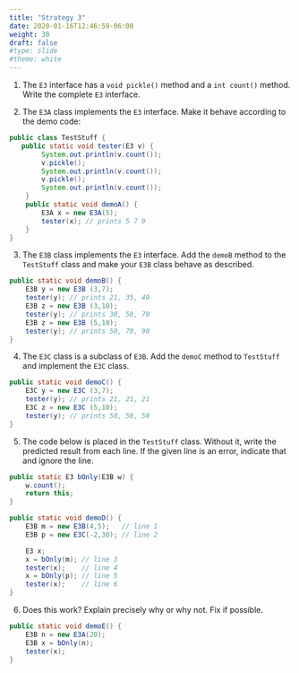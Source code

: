 ```yaml
---
title: "Strategy 3"
date: 2020-01-16T12:46:59-06:00
weight: 30
draft: false
#type: slide
#theme: white
---
```


1. The `E3` interface has a `void pickle()` method and a `int count()`
   method. Write the complete `E3` interface.

2. The `E3A` class implements the `E3` interface. Make it behave
   according to the demo code:
   
```java
public class TestStuff {
   public static void tester(E3 v) {
        System.out.println(v.count());
        v.pickle();
        System.out.println(v.count());
        v.pickle();
        System.out.println(v.count());
    }
    public static void demoA() {
        E3A x = new E3A(5);
        tester(x); // prints 5 7 9
    }
}   
```

3. The `E3B` class implements the `E3` interface. Add the `demoB`
   method to the `TestStuff` class and make your `E3B` class behave as
   described. 

```java
public static void demoB() {
    E3B y = new E3B (3,7);
    tester(y); // prints 21, 35, 49
    E3B z = new E3B (3,10);
    tester(y); // prints 30, 50, 70
    E3B z = new E3B (5,10);
    tester(y); // prints 50, 70, 90
}
```

4. The `E3C` class is a subclass of `E3B`. Add the `demoC` method to
   `TestStuff` and implement the `E3C` class.

```java
public static void demoC() {
    E3C y = new E3C (3,7);
    tester(y); // prints 21, 21, 21
    E3C z = new E3C (5,10);
    tester(y); // prints 50, 50, 50
}
```

5. The code below is placed in the `TestStuff` class. Without it,
   write the predicted result from each line.  If the given line is an
   error, indicate that and ignore the line.

```java
public static E3 bOnly(E3B w) {
    w.count();
    return this;
}

public static void demoD() {
    E3B m = new E3B(4,5);   // line 1
    E3B p = new E3C(-2,30); // line 2

    E3 x;
    x = bOnly(m); // line 3
    tester(x);    // line 4
    x = bOnly(p); // line 5
    tester(x);    // line 6
}
```


6. Does this work? Explain precisely why or why not. Fix if possible.

```java
public static void demoE() {
    E3B n = new E3A(20);
    E3B x = bOnly(n);
    tester(x);
}
```
